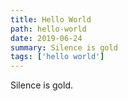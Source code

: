 ```yaml
---
title: Hello World
path: hello-world
date: 2019-06-24
summary: Silence is gold
tags: ['hello world']
---
```


Silence is gold.